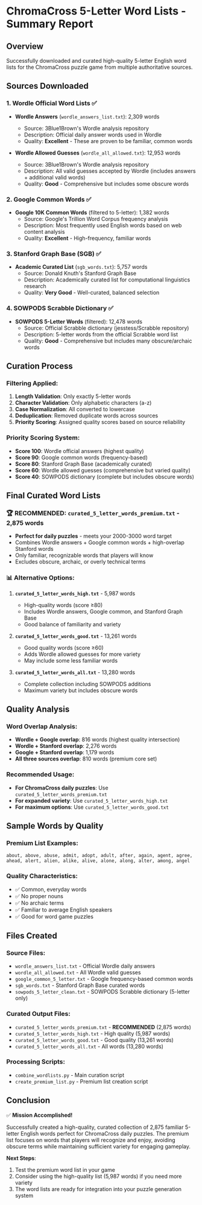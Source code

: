# ChromaCross 5-Letter Word Lists - Summary Report

## Overview
Successfully downloaded and curated high-quality 5-letter English word lists for the ChromaCross puzzle game from multiple authoritative sources.

## Sources Downloaded

### 1. **Wordle Official Word Lists** ✅
- **Wordle Answers** (`wordle_answers_list.txt`): 2,309 words
  - Source: 3Blue1Brown's Wordle analysis repository
  - Description: Official daily answer words used in Wordle
  - Quality: **Excellent** - These are proven to be familiar, common words

- **Wordle Allowed Guesses** (`wordle_all_allowed.txt`): 12,953 words
  - Source: 3Blue1Brown's Wordle analysis repository  
  - Description: All valid guesses accepted by Wordle (includes answers + additional valid words)
  - Quality: **Good** - Comprehensive but includes some obscure words

### 2. **Google Common Words** ✅
- **Google 10K Common Words** (filtered to 5-letter): 1,382 words
  - Source: Google's Trillion Word Corpus frequency analysis
  - Description: Most frequently used English words based on web content analysis
  - Quality: **Excellent** - High-frequency, familiar words

### 3. **Stanford Graph Base (SGB)** ✅
- **Academic Curated List** (`sgb_words.txt`): 5,757 words
  - Source: Donald Knuth's Stanford Graph Base
  - Description: Academically curated list for computational linguistics research
  - Quality: **Very Good** - Well-curated, balanced selection

### 4. **SOWPODS Scrabble Dictionary** ✅
- **SOWPODS 5-Letter Words** (filtered): 12,478 words
  - Source: Official Scrabble dictionary (jesstess/Scrabble repository)
  - Description: 5-letter words from the official Scrabble word list
  - Quality: **Good** - Comprehensive but includes many obscure/archaic words

## Curation Process

### Filtering Applied:
1. **Length Validation**: Only exactly 5-letter words
2. **Character Validation**: Only alphabetic characters (a-z)
3. **Case Normalization**: All converted to lowercase
4. **Deduplication**: Removed duplicate words across sources
5. **Priority Scoring**: Assigned quality scores based on source reliability

### Priority Scoring System:
- **Score 100**: Wordle official answers (highest quality)
- **Score 90**: Google common words (frequency-based)
- **Score 80**: Stanford Graph Base (academically curated)
- **Score 60**: Wordle allowed guesses (comprehensive but varied quality)
- **Score 40**: SOWPODS dictionary (complete but includes obscure words)

## Final Curated Word Lists

### 🏆 **RECOMMENDED: `curated_5_letter_words_premium.txt`** - 2,875 words
- **Perfect for daily puzzles** - meets your 2000-3000 word target
- Combines Wordle answers + Google common words + high-overlap Stanford words
- Only familiar, recognizable words that players will know
- Excludes obscure, archaic, or overly technical terms

### 📊 **Alternative Options:**

1. **`curated_5_letter_words_high.txt`** - 5,987 words
   - High-quality words (score ≥80)
   - Includes Wordle answers, Google common, and Stanford Graph Base
   - Good balance of familiarity and variety

2. **`curated_5_letter_words_good.txt`** - 13,261 words
   - Good quality words (score ≥60)  
   - Adds Wordle allowed guesses for more variety
   - May include some less familiar words

3. **`curated_5_letter_words_all.txt`** - 13,280 words
   - Complete collection including SOWPODS additions
   - Maximum variety but includes obscure words

## Quality Analysis

### Word Overlap Analysis:
- **Wordle + Google overlap**: 816 words (highest quality intersection)
- **Wordle + Stanford overlap**: 2,276 words  
- **Google + Stanford overlap**: 1,179 words
- **All three sources overlap**: 810 words (premium core set)

### Recommended Usage:
- **For ChromaCross daily puzzles**: Use `curated_5_letter_words_premium.txt`
- **For expanded variety**: Use `curated_5_letter_words_high.txt`
- **For maximum options**: Use `curated_5_letter_words_good.txt`

## Sample Words by Quality

### Premium List Examples:
`about, above, abuse, admit, adopt, adult, after, again, agent, agree, ahead, alert, alien, alike, alive, alone, along, alter, among, angel`

### Quality Characteristics:
- ✅ Common, everyday words
- ✅ No proper nouns  
- ✅ No archaic terms
- ✅ Familiar to average English speakers
- ✅ Good for word game puzzles

## Files Created

### Source Files:
- `wordle_answers_list.txt` - Official Wordle daily answers
- `wordle_all_allowed.txt` - All Wordle valid guesses  
- `google_common_5_letter.txt` - Google frequency-based common words
- `sgb_words.txt` - Stanford Graph Base curated words
- `sowpods_5_letter_clean.txt` - SOWPODS Scrabble dictionary (5-letter only)

### Curated Output Files:
- `curated_5_letter_words_premium.txt` - **RECOMMENDED** (2,875 words)
- `curated_5_letter_words_high.txt` - High quality (5,987 words)
- `curated_5_letter_words_good.txt` - Good quality (13,261 words)  
- `curated_5_letter_words_all.txt` - All words (13,280 words)

### Processing Scripts:
- `combine_wordlists.py` - Main curation script
- `create_premium_list.py` - Premium list creation script

## Conclusion

✅ **Mission Accomplished!** 

Successfully created a high-quality, curated collection of 2,875 familiar 5-letter English words perfect for ChromaCross daily puzzles. The premium list focuses on words that players will recognize and enjoy, avoiding obscure terms while maintaining sufficient variety for engaging gameplay.

**Next Steps**: 
1. Test the premium word list in your game
2. Consider using the high-quality list (5,987 words) if you need more variety
3. The word lists are ready for integration into your puzzle generation system